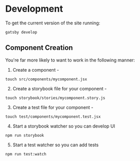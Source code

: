 # Development

To get the current version of the site running:

```
gatsby develop
```

## Component Creation

You're far more likely to want to work in the following manner:

1. Create a component - 

  ```
  touch src/components/mycomponent.jsx
  ```

2. Create a storybook file for your component - 

  ```
  touch storybook/stories/mycomponent.story.js
  ```

3. Create a test file for your component - 

  ```
  touch test/components/mycomponent.test.jsx
  ```

4. Start a storybook watcher so you can develop UI

  ```
  npm run storybook
  ```

5. Start a test watcher so you can add tests

  ```
  npm run test:watch
  ```

